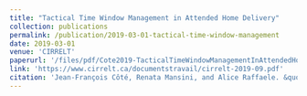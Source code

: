 ```yaml
---
title: "Tactical Time Window Management in Attended Home Delivery"
collection: publications
permalink: /publication/2019-03-01-tactical-time-window-management
date: 2019-03-01
venue: 'CIRRELT'
paperurl: '/files/pdf/Cote2019-TacticalTimeWindowManagementInAttendedHomeDelivery.pdf'
link: 'https://www.cirrelt.ca/documentstravail/cirrelt-2019-09.pdf'
citation: 'Jean-François Côté, Renata Mansini, and Alice Raffaele. &quot;Tactical Time Window Management in Attended Home Delivery&quot;. CIRRELT Technical Report, 2019.'
---
```

